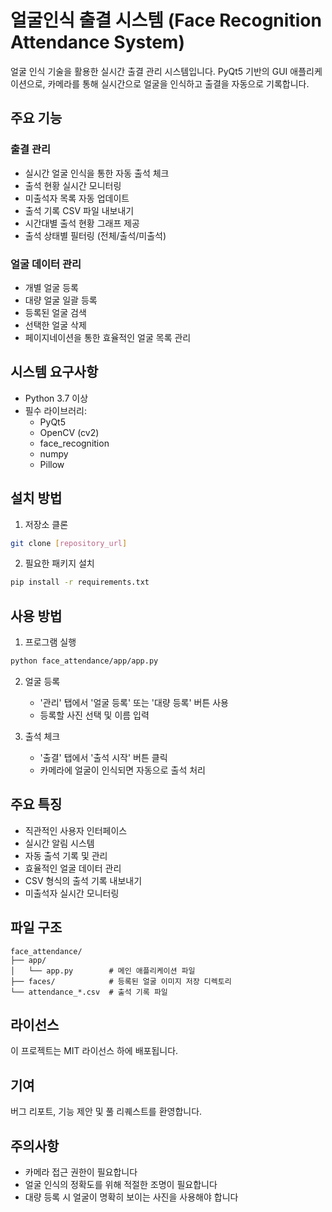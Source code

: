 # 얼굴인식 출결 시스템 (Face Recognition Attendance System)

얼굴 인식 기술을 활용한 실시간 출결 관리 시스템입니다. PyQt5 기반의 GUI 애플리케이션으로, 카메라를 통해 실시간으로 얼굴을 인식하고 출결을 자동으로 기록합니다.

## 주요 기능

### 출결 관리

- 실시간 얼굴 인식을 통한 자동 출석 체크
- 출석 현황 실시간 모니터링
- 미출석자 목록 자동 업데이트
- 출석 기록 CSV 파일 내보내기
- 시간대별 출석 현황 그래프 제공
- 출석 상태별 필터링 (전체/출석/미출석)

### 얼굴 데이터 관리

- 개별 얼굴 등록
- 대량 얼굴 일괄 등록
- 등록된 얼굴 검색
- 선택한 얼굴 삭제
- 페이지네이션을 통한 효율적인 얼굴 목록 관리

## 시스템 요구사항

- Python 3.7 이상
- 필수 라이브러리:
  - PyQt5
  - OpenCV (cv2)
  - face_recognition
  - numpy
  - Pillow

## 설치 방법

1. 저장소 클론

```bash
git clone [repository_url]
```

2. 필요한 패키지 설치

```bash
pip install -r requirements.txt
```

## 사용 방법

1. 프로그램 실행

```bash
python face_attendance/app/app.py
```

2. 얼굴 등록

   - '관리' 탭에서 '얼굴 등록' 또는 '대량 등록' 버튼 사용
   - 등록할 사진 선택 및 이름 입력

3. 출석 체크
   - '출결' 탭에서 '출석 시작' 버튼 클릭
   - 카메라에 얼굴이 인식되면 자동으로 출석 처리

## 주요 특징

- 직관적인 사용자 인터페이스
- 실시간 알림 시스템
- 자동 출석 기록 및 관리
- 효율적인 얼굴 데이터 관리
- CSV 형식의 출석 기록 내보내기
- 미출석자 실시간 모니터링

## 파일 구조

```
face_attendance/
├── app/
│   └── app.py        # 메인 애플리케이션 파일
├── faces/            # 등록된 얼굴 이미지 저장 디렉토리
└── attendance_*.csv  # 출석 기록 파일
```

## 라이선스

이 프로젝트는 MIT 라이선스 하에 배포됩니다.

## 기여

버그 리포트, 기능 제안 및 풀 리퀘스트를 환영합니다.

## 주의사항

- 카메라 접근 권한이 필요합니다
- 얼굴 인식의 정확도를 위해 적절한 조명이 필요합니다
- 대량 등록 시 얼굴이 명확히 보이는 사진을 사용해야 합니다

